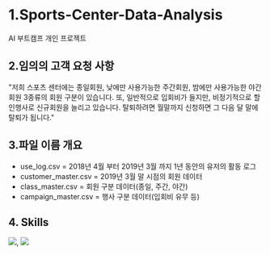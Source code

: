# 1.Sports-Center-Data-Analysis
AI 부트캠프 개인 프로젝트

## 2.임의의 고객 요청 사항
"저희 스포츠 센터에는 종일회원, 낮에만 사용가능한 주간회원, 밤에만 사용가능한 야간 회원 3종류의 회원 구분이 있습니다. 또, 일반적으로 입회비가 들지만, 비정기적으로 할인행사로 신규회원을 늘리고 있습니다. 탈퇴하려면 월말까지 신청하면 그 다음 달 말에 탈퇴가 됩니다."

## 3.파일 이름 개요
 - use_log.csv = 2018년 4월 부터 2019년 3월 까지 1년 동안의 유저의 활동 로그
 - customer_master.csv = 2019년 3월 말 시점의 회원 데이터
 - class_master.csv = 회원 구분 데이터(종일, 주간, 야간)
 - campaign_master.csv = 행사 구분 데이터(입회비 유무 등)

## 4. Skills
<img src="https://img.shields.io/badge/python-3776AB?style=for-the-badge&logo=python&logoColor=white">, <img src="https://img.shields.io/badge/pandas-150458?style=for-the-badge&logo=pandas&logoColor=white">
